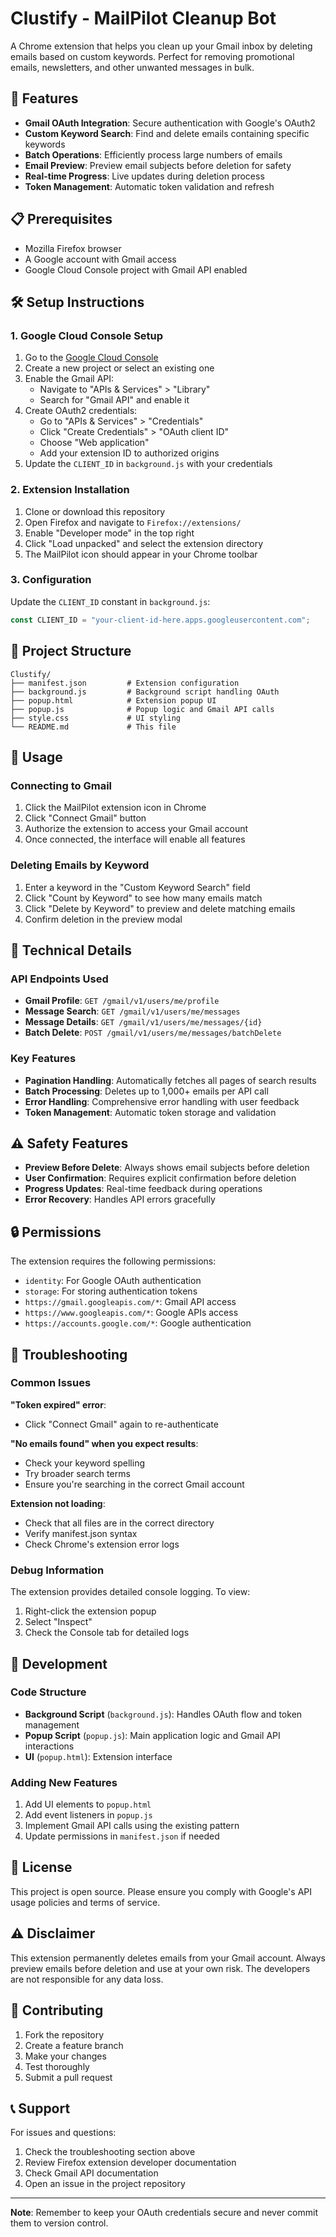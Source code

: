 # Clustify - MailPilot Cleanup Bot

A Chrome extension that helps you clean up your Gmail inbox by deleting emails based on custom keywords. Perfect for removing promotional emails, newsletters, and other unwanted messages in bulk.

## 🚀 Features

- **Gmail OAuth Integration**: Secure authentication with Google's OAuth2
- **Custom Keyword Search**: Find and delete emails containing specific keywords
- **Batch Operations**: Efficiently process large numbers of emails
- **Email Preview**: Preview email subjects before deletion for safety
- **Real-time Progress**: Live updates during deletion process
- **Token Management**: Automatic token validation and refresh

## 📋 Prerequisites

- Mozilla Firefox browser
- A Google account with Gmail access
- Google Cloud Console project with Gmail API enabled

## 🛠️ Setup Instructions

### 1. Google Cloud Console Setup

1. Go to the [Google Cloud Console](https://console.cloud.google.com/)
2. Create a new project or select an existing one
3. Enable the Gmail API:
   - Navigate to "APIs & Services" > "Library"
   - Search for "Gmail API" and enable it
4. Create OAuth2 credentials:
   - Go to "APIs & Services" > "Credentials"
   - Click "Create Credentials" > "OAuth client ID"
   - Choose "Web application"
   - Add your extension ID to authorized origins
5. Update the `CLIENT_ID` in `background.js` with your credentials

### 2. Extension Installation

1. Clone or download this repository
2. Open Firefox and navigate to `Firefox://extensions/`
3. Enable "Developer mode" in the top right
4. Click "Load unpacked" and select the extension directory
5. The MailPilot icon should appear in your Chrome toolbar

### 3. Configuration

Update the `CLIENT_ID` constant in `background.js`:

```javascript
const CLIENT_ID = "your-client-id-here.apps.googleusercontent.com";
```

## 📁 Project Structure

```
Clustify/
├── manifest.json         # Extension configuration
├── background.js         # Background script handling OAuth
├── popup.html            # Extension popup UI
├── popup.js              # Popup logic and Gmail API calls
├── style.css             # UI styling
└── README.md             # This file
```

## 🎯 Usage

### Connecting to Gmail

1. Click the MailPilot extension icon in Chrome
2. Click "Connect Gmail" button
3. Authorize the extension to access your Gmail account
4. Once connected, the interface will enable all features

### Deleting Emails by Keyword

1. Enter a keyword in the "Custom Keyword Search" field
2. Click "Count by Keyword" to see how many emails match
3. Click "Delete by Keyword" to preview and delete matching emails
4. Confirm deletion in the preview modal

## 🔧 Technical Details

### API Endpoints Used

- **Gmail Profile**: `GET /gmail/v1/users/me/profile`
- **Message Search**: `GET /gmail/v1/users/me/messages`
- **Message Details**: `GET /gmail/v1/users/me/messages/{id}`
- **Batch Delete**: `POST /gmail/v1/users/me/messages/batchDelete`

### Key Features

- **Pagination Handling**: Automatically fetches all pages of search results
- **Batch Processing**: Deletes up to 1,000+ emails per API call
- **Error Handling**: Comprehensive error handling with user feedback
- **Token Management**: Automatic token storage and validation


## ⚠️ Safety Features

- **Preview Before Delete**: Always shows email subjects before deletion
- **User Confirmation**: Requires explicit confirmation before deletion
- **Progress Updates**: Real-time feedback during operations
- **Error Recovery**: Handles API errors gracefully

## 🔒 Permissions

The extension requires the following permissions:

- `identity`: For Google OAuth authentication
- `storage`: For storing authentication tokens
- `https://gmail.googleapis.com/*`: Gmail API access
- `https://www.googleapis.com/*`: Google APIs access
- `https://accounts.google.com/*`: Google authentication

## 🐛 Troubleshooting

### Common Issues

**"Token expired" error**:
- Click "Connect Gmail" again to re-authenticate

**"No emails found" when you expect results**:
- Check your keyword spelling
- Try broader search terms
- Ensure you're searching in the correct Gmail account

**Extension not loading**:
- Check that all files are in the correct directory
- Verify manifest.json syntax
- Check Chrome's extension error logs

### Debug Information

The extension provides detailed console logging. To view:
1. Right-click the extension popup
2. Select "Inspect"
3. Check the Console tab for detailed logs

## 🚧 Development

### Code Structure

- **Background Script** (`background.js`): Handles OAuth flow and token management
- **Popup Script** (`popup.js`): Main application logic and Gmail API interactions
- **UI** (`popup.html`): Extension interface

### Adding New Features

1. Add UI elements to `popup.html`
2. Add event listeners in `popup.js`
3. Implement Gmail API calls using the existing pattern
4. Update permissions in `manifest.json` if needed

## 📝 License

This project is open source. Please ensure you comply with Google's API usage policies and terms of service.

## ⚠️ Disclaimer

This extension permanently deletes emails from your Gmail account. Always preview emails before deletion and use at your own risk. The developers are not responsible for any data loss.

## 🤝 Contributing

1. Fork the repository
2. Create a feature branch
3. Make your changes
4. Test thoroughly
5. Submit a pull request

## 📞 Support

For issues and questions:
1. Check the troubleshooting section above
2. Review Firefox extension developer documentation
3. Check Gmail API documentation
4. Open an issue in the project repository

---

**Note**: Remember to keep your OAuth credentials secure and never commit them to version control.
